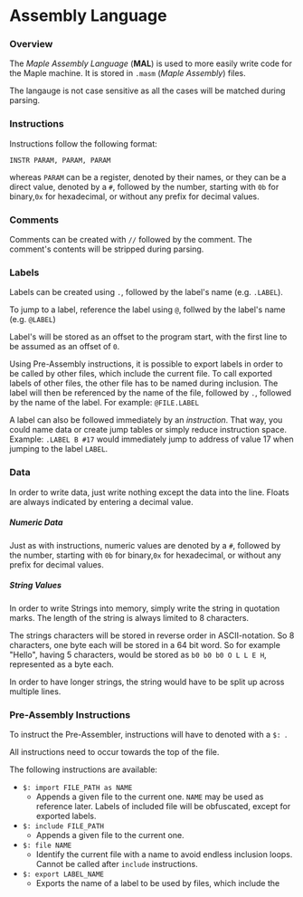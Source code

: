 # Assembly Language
### Overview
The _Maple Assembly Language_ (**MAL**) is used to more easily write code for the Maple machine. It is stored in `.masm` (_Maple Assembly_) files. 

The langauge is not case sensitive as all the cases will be matched during parsing. 
### Instructions
Instructions follow the following format: 

`INSTR PARAM, PARAM, PARAM`

whereas `PARAM` can be a register, denoted by their names, or they can be a direct value, denoted by a `#`, followed by the number, starting with `0b` for binary,`0x` for hexadecimal, or without any prefix for decimal values. 
### Comments
Comments can be created with `//` followed by the comment. The comment's contents will be stripped during parsing. 

### Labels
Labels can be created using `.`, followed by the label's name (e.g. `.LABEL`). 

To jump to a label, reference the label using `@`, follwed by the label's name (e.g.
`@LABEL`)

Label's will be stored as an offset to the program start, with the first line to be assumed as an offset of `0`.

Using Pre-Assembly instructions, it is possible to export labels in order to be called by other files, which include the current file. To call exported labels of other files, the other file has to be named during inclusion. The label will then be referenced by the name of the file, followed by `.`, followed by the name of the label. For example: `@FILE.LABEL`

A label can also be followed immediately by an _instruction_. That way, you could name data or create jump tables or simply reduce instruction space.
Example: `.LABEL B #17` would immediately jump to address of value 17 when jumping to the label `LABEL`. 

### Data
In order to write data, just write nothing except the data into the line. 
Floats are always indicated by entering a decimal value. 
##### Numeric Data
Just as with instructions, numeric values are denoted by a `#`, followed by the number, starting with `0b` for binary,`0x` for hexadecimal, or without any prefix for decimal values.
##### String Values
In order to write Strings into memory, simply write the string in quotation marks. 
The length of the string is always limited to 8 characters.

The strings characters will be stored in reverse order in ASCII-notation. So 8 characters, one byte each will be stored in a 64 bit word. 
So for example "Hello", having 5 characters, would be stored as `b0 b0 b0 O L L E H`, represented as a byte each. 

In order to have longer strings, the string would have to be split up across multiple lines.

### Pre-Assembly Instructions
To instruct the Pre-Assembler, instructions will have to denoted with a `$: `. 

All instructions need to occur towards the top of the file. 

The following instructions are available: 

- `$: import FILE_PATH as NAME`
  - Appends a given file to the current one. `NAME` may be used as reference later. Labels of included file will be obfuscated, except for exported labels.
- `$: include FILE_PATH`
  - Appends a given file to the current one. 
- `$: file NAME`
  - Identify the current file with a name to avoid endless inclusion loops. Cannot be called after `include` instructions.
- `$: export LABEL_NAME`
  - Exports the name of a label to be used by files, which include the 